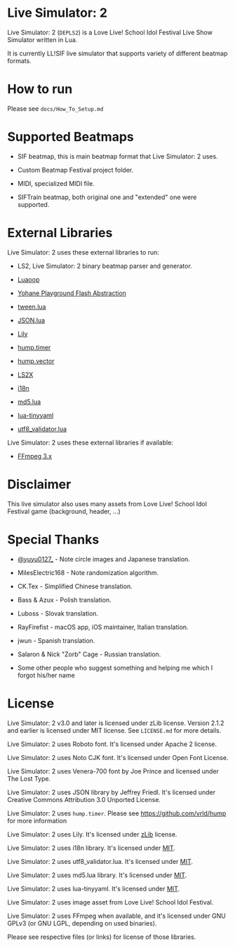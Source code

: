 Live Simulator: 2
=================

Live Simulator: 2 (`DEPLS2`) is a Love Live! School Idol Festival Live Show Simulator written in Lua.

It is currently LL!SIF live simulator that supports variety of different beatmap formats.

How to run
==========

Please see `docs/How_To_Setup.md`

Supported Beatmaps
==================

* SIF beatmap, this is main beatmap format that Live Simulator: 2 uses.

* Custom Beatmap Festival project folder.

* MIDI, specialized MIDI file.

* SIFTrain beatmap, both original one and "extended" one were supported.

External Libraries
==================

Live Simulator: 2 uses these external libraries to run:

* LS2, Live Simulator: 2 binary beatmap parser and generator.

* [Luaoop](https://github.com/ImagicTheCat/Luaoop)

* [Yohane Playground Flash Abstraction](https://github.com/MikuAuahDark/Yohane)

* [tween.lua](https://github.com/kikito/tween.lua)

* [JSON.lua](http://regex.info/blog/lua/json)

* [Lily](https://github.com/MikuAuahDark/lily)

* [hump.timer](https://github.com/vrld/hump)

* [hump.vector](https://github.com/vrld/hump)

* [LS2X](https://github.com/MikuAuahDark/ls2x)

* [i18n](https://github.com/kikito/i18n.lua)

* [md5.lua](https://github.com/kikito/md5.lua)

* [lua-tinyyaml](https://github.com/peposso/lua-tinyyaml)

* [utf8_validator.lua](https://github.com/kikito/utf8_validator.lua)

Live Simulator: 2 uses these external libraries if available:

* [FFmpeg 3.x](http://ffmpeg.org/)

Disclaimer
==========

This live simulator also uses many assets from Love Live! School Idol Festival game (background, header, ...)

Special Thanks
==============

* [@yuyu0127_](https://twitter.com/yuyu0127_) - Note circle images and Japanese translation.

* MilesElectric168 - Note randomization algorithm.

* CK.Tex - Simplified Chinese translation.

* Bass & Azux - Polish translation.

* Luboss - Slovak translation.

* RayFirefist - macOS app, iOS maintainer, Italian translation.

* jwun - Spanish translation.

* Salaron & Nick "Zorb" Cage - Russian translation.

* Some other people who suggest something and helping me which I forgot his/her name

License
=======

Live Simulator: 2 v3.0 and later is licensed under zLib license. Version 2.1.2 and earlier is licensed under MIT license. See `LICENSE.md` for more details.

Live Simulator: 2 uses Roboto font. It's licensed under Apache 2 license.

Live Simulator: 2 uses Noto CJK font. It's licensed under Open Font License.

Live Simulator: 2 uses Venera-700 font by Joe Prince and licensed under The Lost Type.

Live Simulator: 2 uses JSON library by Jeffrey Friedl. It's licensed under Creative Commons Attribution 3.0 Unported License.

Live Simulator: 2 uses `hump.timer`. Please see https://github.com/vrld/hump for more information

Live Simulator: 2 uses Lily. It's licensed under [zLib](https://github.com/MikuAuahDark/lily/blob/master/LICENSE.md) license.

Live Simulator: 2 uses i18n library. It's licensed under [MIT](https://github.com/kikito/i18n.lua/blob/master/LICENSE).

Live Simulator: 2 uses utf8_validator.lua. It's licensed under [MIT](https://github.com/kikito/utf8_validator.lua/blob/master/MIT-LICENSE.txt).

Live Simulator: 2 uses md5.lua library. It's licensed under [MIT](https://github.com/kikito/md5.lua/blob/master/MIT-LICENSE.txt).

Live Simulator: 2 uses lua-tinyyaml. It's licensed under [MIT](https://github.com/peposso/lua-tinyyaml/blob/master/LICENSE).

Live Simulator: 2 uses image asset from Love Live! School Idol Festival.

Live Simulator: 2 uses FFmpeg when available, and it's licensed under GNU GPLv3 (or GNU LGPL, depending on used binaries).

Please see respective files (or links) for license of those libraries.
